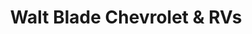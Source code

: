 ---
title: "Walt Blade Chevrolet & RVs"
url: /mount-vernon/walt-blade-chevrolet-und-rvs/
shop: Autohaus
---